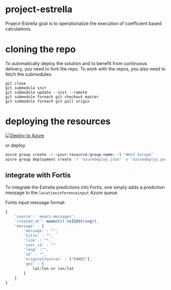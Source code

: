# project-estrella
Project-Estrella goal is to operationalize the execution of coefficient based calculations. 

# cloning the repo
To automatically deploy the solution and to benefit from continuous delivery, you need to fork the repo. To work with the repos, you also need to fetch the submodules:

```
git clone
git submodule init 
git submodule update --init --remote
git submodule foreach git checkout master
git submodule foreach git pull origin
```

# deploying the resources

[![Deploy to Azure](http://azuredeploy.net/deploybutton.png)](https://azuredeploy.net/)

or deploy 
```bash
azure group create -n <your-resource-group-name> -l "West Europe"
azure group deployment create -f "azuredeploy.json" -e "azuredeploy.parameters.json" -g <your-resource-group-name> -n <your-deployment-name>
```



## integrate with Fortis
To integrate the Estrella predictions into Fortis, one simply adds a prediction message to the `locationinferenceinput` Azure queue.

Fortis input message format:
```js
{
    'source': 'ewars-messages',
    'created_at': moment().toISOString(),
    'message' : {
        'message' : "",
        'title' : "",
        'link' : "",
        'user_id' : ""
        'lang' :"",
        'id' : "",
        'originalSources' : ["EWARS"],
        'geo' : {
            lat/lon or lon/lat
        }
    }
}
```
